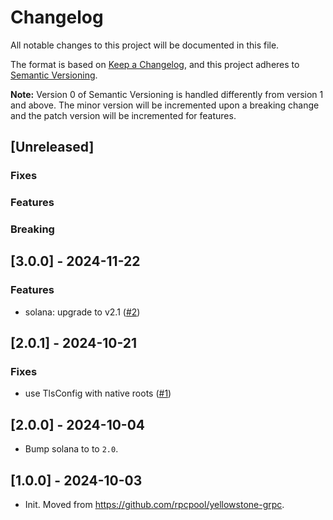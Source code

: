 # Changelog

All notable changes to this project will be documented in this file.

The format is based on [Keep a Changelog](https://keepachangelog.com/en/1.0.0/),
and this project adheres to [Semantic Versioning](https://semver.org/spec/v2.0.0.html).

**Note:** Version 0 of Semantic Versioning is handled differently from version 1 and above.
The minor version will be incremented upon a breaking change and the patch version will be incremented for features.

## [Unreleased]

### Fixes

### Features

### Breaking

## [3.0.0] - 2024-11-22

### Features

- solana: upgrade to v2.1 ([#2](https://github.com/rpcpool/yellowstone-grpc-kafka/pull/2))

## [2.0.1] - 2024-10-21

### Fixes

- use TlsConfig with native roots ([#1](https://github.com/rpcpool/yellowstone-grpc-kafka/pull/1))

## [2.0.0] - 2024-10-04

- Bump solana to to `2.0`.

## [1.0.0] - 2024-10-03

- Init. Moved from https://github.com/rpcpool/yellowstone-grpc.
